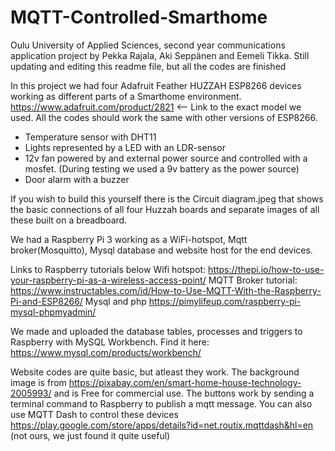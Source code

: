 # MQTT-Controlled-Smarthome
Oulu University of Applied Sciences, second year communications application project by Pekka Rajala, Aki Seppänen and Eemeli Tikka.
Still updating and editing this readme file, but all the codes are finished

In this project we had four Adafruit Feather HUZZAH ESP8266 devices working as different parts of a Smarthome environment.
https://www.adafruit.com/product/2821 <-- Link to the exact  model we used. 
All the codes should work the same with other versions of ESP8266.
- Temperature sensor with DHT11
- Lights represented by a LED with an LDR-sensor
- 12v fan powered by and external power source and controlled with a mosfet. (During testing we used a 9v battery as the power source)
- Door alarm with a buzzer

If you wish to build this yourself there is the Circuit diagram.jpeg that shows the basic connections of all four Huzzah boards and separate images of all these built on a breadboard.

We had a Raspberry Pi 3 working as a WiFi-hotspot, Mqtt broker(Mosquitto), Mysql database and website host for the end devices.

Links to Raspberry tutorials below
  Wifi hotspot: https://thepi.io/how-to-use-your-raspberry-pi-as-a-wireless-access-point/ 
  MQTT Broker tutorial: https://www.instructables.com/id/How-to-Use-MQTT-With-the-Raspberry-Pi-and-ESP8266/
  Mysql and php https://pimylifeup.com/raspberry-pi-mysql-phpmyadmin/

We made and uploaded the database tables, processes and triggers to Raspberry with MySQL Workbench. 
Find it here: https://www.mysql.com/products/workbench/

Website codes are quite basic, but atleast they work. The background image is from https://pixabay.com/en/smart-home-house-technology-2005993/ and is Free for commercial use.
The buttons work by sending a terminal command to Raspberry to publish a mqtt message.
You can also use MQTT Dash to control these devices https://play.google.com/store/apps/details?id=net.routix.mqttdash&hl=en (not ours, we just found it quite useful)

